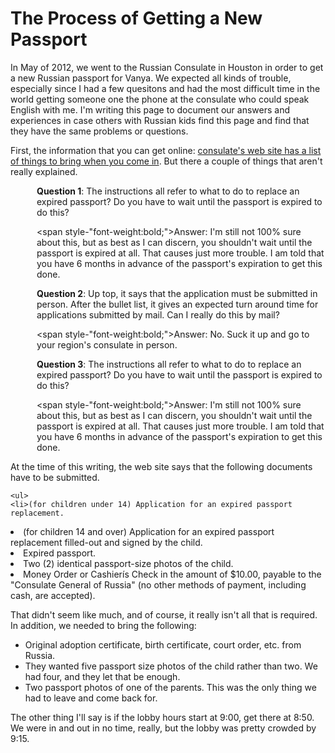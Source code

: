 
<h1>The Process of Getting a New Passport</h1>
In May of 2012, we went to the Russian Consulate in Houston in order to get a new Russian passport for Vanya.  We expected all kinds of trouble, especially since I had a few quesitons and had the most difficult time in the world getting someone one the phone at the consulate who could speak English with me. I'm writing this page to document our answers and experiences in case others with Russian kids find this page and find that they have the same problems or questions.

First, the information that you can get online:  <a href="http://www.rusconhouston.mid.ru/eng_adoption.htm#Expired%20passport" target="_blank"> consulate's web site has a list of things to bring when you come in</a>.  But there a couple of things that aren't really explained.

<div style="margin-left:3em;">
<span style="font-weight:bold;">Question 1</span>:  The instructions all refer to what to do to replace an expired passport?  Do you have to wait until the passport is expired to do this?

<span style-"font-weight:bold;">Answer</span>:  I'm still not 100% sure about this, but as best as I can discern, you shouldn't wait until the passport is expired at all.  That causes just more trouble.  I am told that you have 6 months in advance of the passport's expiration to get this done.

<span style="font-weight:bold;">Question 2</span>:  Up top, it says that the application must be submitted in person.  After the bullet list, it gives an expected turn around time for applications submitted by mail.  Can I really do this by mail?

<span style-"font-weight:bold;">Answer</span>:  No.  Suck it up and go to your region's consulate in person.

<span style="font-weight:bold;">Question 3</span>:  The instructions all refer to what to do to replace an expired passport?  Do you have to wait until the passport is expired to do this?

<span style-"font-weight:bold;">Answer</span>:  I'm still not 100% sure about this, but as best as I can discern, you shouldn't wait until the passport is expired at all.  That causes just more trouble.  I am told that you have 6 months in advance of the passport's expiration to get this done.
</div>


At the time of this writing, the web site says that the following documents have to be submitted.

    <ul>
	<li>(for children under 14) Application for an expired passport replacement.
</li>
    <li>(for children 14 and over) Application for an expired passport replacement filled-out and signed by the child.
</li>
    <li>Expired passport.
</li>
    <li>Two (2) identical passport-size photos of the child.
</li>
<li>Money Order or Cashierís Check in the amount of $10.00, payable to the "Consulate General of Russia" (no other methods of payment, including cash, are accepted).</li>    </ul>

That didn't seem like much, and of course, it really isn't all that is required.  In addition, we needed to bring the following:

<ul>
	<li>Original adoption certificate, birth certificate, court order, etc. from Russia.</li>
	<li>They wanted five passport size photos of the child rather than two.  We had four, and they let that be enough. </li>
	<li>Two passport photos of one of the parents.  This was the only thing we had to leave and come back for.</li>
</ul>

The other thing I'll say is if the lobby hours start at 9:00, get there at 8:50.  We were in and out in no time, really, but the lobby was pretty crowded by 9:15.